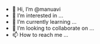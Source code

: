 - 👋 Hi, I’m @manuavi
- 👀 I’m interested in ...
- 🌱 I’m currently learning ...
- 💞️ I’m looking to collaborate on ...
- 📫 How to reach me ...

<!---
manuavi/manuavi is a ✨ special ✨ repository because its `README.md` (this file) appears on your GitHub profile.
You can click the Preview link to take a look at your changes.
--->
